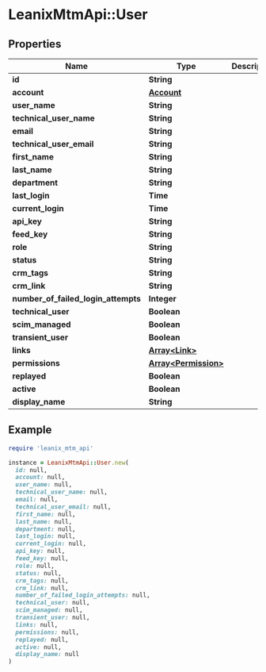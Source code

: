 # LeanixMtmApi::User

## Properties

| Name | Type | Description | Notes |
| ---- | ---- | ----------- | ----- |
| **id** | **String** |  | [optional] |
| **account** | [**Account**](Account.md) |  |  |
| **user_name** | **String** |  | [optional] |
| **technical_user_name** | **String** |  | [optional] |
| **email** | **String** |  | [optional] |
| **technical_user_email** | **String** |  | [optional] |
| **first_name** | **String** |  | [optional] |
| **last_name** | **String** |  | [optional] |
| **department** | **String** |  | [optional] |
| **last_login** | **Time** |  | [optional] |
| **current_login** | **Time** |  | [optional] |
| **api_key** | **String** |  | [optional] |
| **feed_key** | **String** |  | [optional] |
| **role** | **String** |  |  |
| **status** | **String** |  |  |
| **crm_tags** | **String** |  | [optional] |
| **crm_link** | **String** |  | [optional] |
| **number_of_failed_login_attempts** | **Integer** |  | [optional] |
| **technical_user** | **Boolean** |  | [optional] |
| **scim_managed** | **Boolean** |  | [optional] |
| **transient_user** | **Boolean** |  | [optional] |
| **links** | [**Array&lt;Link&gt;**](Link.md) |  | [optional] |
| **permissions** | [**Array&lt;Permission&gt;**](Permission.md) |  | [optional] |
| **replayed** | **Boolean** |  | [optional] |
| **active** | **Boolean** |  | [optional] |
| **display_name** | **String** |  | [optional] |

## Example

```ruby
require 'leanix_mtm_api'

instance = LeanixMtmApi::User.new(
  id: null,
  account: null,
  user_name: null,
  technical_user_name: null,
  email: null,
  technical_user_email: null,
  first_name: null,
  last_name: null,
  department: null,
  last_login: null,
  current_login: null,
  api_key: null,
  feed_key: null,
  role: null,
  status: null,
  crm_tags: null,
  crm_link: null,
  number_of_failed_login_attempts: null,
  technical_user: null,
  scim_managed: null,
  transient_user: null,
  links: null,
  permissions: null,
  replayed: null,
  active: null,
  display_name: null
)
```


